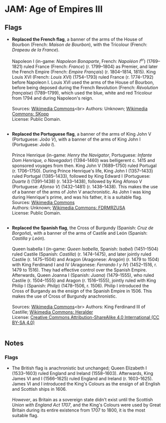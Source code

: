 # JAM: Age of Empires III

## Flags
* **Replaced the French flag**, a banner of the arms of the House of Bourbon (French: *Maison de Bourbon*), with the Tricolour (French: *Drapeau de la France*).<br><br>
Napoleon I (in-game: *Napoleon Bonaparte*, French: *Napoléon I<sup>er</sup>*) (1769–1821) ruled France (French: *France*) (r. 1799–1804) as Premier, and later the French Empire (French: *Empire Français*) (r. 1804–1814, 1815). King Louis XVI (French: *Louis XVI*) (1754–1793) ruled France (r. 1774–1792) before Napoleon I. Louis XVI used the arms of the House of Bourbon, before being deposed during the French Revolution (French: *Révolution française*) (1789–1799), which used the blue, white and red Tricolour from 1794 and during Napoleon's reign.<br><br>
Sources: [Wikimedia Commons](https://commons.wikimedia.org/wiki/File:Flag_of_France_(1794%E2%80%931815,_1830%E2%80%931974).svg)<br>
Authors: Unknown; [Wikimedia Commons: SKopp](https://commons.wikimedia.org/wiki/User:SKopp)<br>
License: Public Domain.
<br><br>

* **Replaced the Portuguese flag**, a banner of the arms of King John V (Portuguese: *João V*), with a banner of the arms of King John I (Portuguese: *João I*).<br><br>
Prince Henrique (in-game: *Henry the Navigator*, Portuguese: *Infante Dom Henrique, o Navegador*) (1394–1460) was belligerent c. 1415 and sponsored voyages from then. King John V (1689–1750) ruled Portugal (r. 1706–1750). During Prince Henrique's life, King John I (1357–1433) ruled Portugal (1385–1433), followed by King Edward I (Portuguese: *Duarte I*) (1391–1438) (r. 1433–1438), followed by King Afonso V (Portuguese: *Afonso V*) (1432–1481) (r. 1438–1438). This makes the use of a banner of the arms of John V anachronistic. As John I was king during Henrique's prime, and was his father, it is a suitable flag.
Sources: [Wikimedia Commons](https://commons.wikimedia.org/wiki/File:Flag_of_the_Kingdom_of_Portugal_(1385%E2%80%931485).svg)<br>
Authors: Unknown; [Wikimedia Commons: FDRMRZUSA](https://commons.wikimedia.org/wiki/User:FDRMRZUSA)<br>
License: Public Domain.
<br><br>

* **Replaced the Spanish flag**, the Cross of Burgundy (Spanish: *Cruz de Borgoña*), with a banner of the arms of Castile and León (Spanish: *Castilla y León*).<br><br>
Queen Isabella I (in-game: *Queen Isabella*, Spanish: *Isabel*) (1451–1504) ruled Castile (Spanish: *Castilla*) (r. 1474–1475), and later jointly ruled Castile (r. 1475–1504) and Aragon (Aragonese: *Aragón*) (r. 1479 to 1504) with King Ferdinand I and IV (Aragonese: *Ferrando I y IV*) (1452–1516, r. 1479 to 1516). They had effective control over the Spanish Empire. Afterwards, Queen Joanna I (Spanish: *Juana*) (1479–1555), who ruled Castile (r. 1504–1555) and Aragon (r. 1516–1555), jointly ruled with King Philip I (Spanish: *Philip*) (1478–1506, r. 1506). Philip I introduced the Cross of Burgandy as the ensign of the Spanish Empire in 1506. This makes the use of Cross of Burgundy anachronistic. <br><br>
Sources: [Wikimedia Commons](https://commons.wikimedia.org/wiki/File:Royal_Banner_of_the_Crown_of_Castille_(15th_Century_Style).svg)<br>
Authors: King Ferdinand III of Castille; [Wikimedia Commons: Heralder](https://commons.wikimedia.org/wiki/User:Heralder)<br>
License: [Creative Commons Attribution-ShareAlike 4.0 International (CC BY-SA 4.0)](https://creativecommons.org/licenses/by-sa/4.0/)
<br><br>

## Notes

### Flags
* The British flag is anachronistic but unchanged; Queen Elizabeth I (1533–1603) ruled England and Ireland (1558–1603). Afterwards, King James VI and I (1566–1625) ruled England and Ireland (r. 1603–1625). James VI and I introduced the King's Colours as the ensign of all English and Scottish ships in 1606.<br><br>
*However*, as Britain as a sovereign state didn't exist until the Scottish *Union with England Act 1707*, and the King's Colours were used by Great Britain during its entire existence from 1707 to 1800, it is the most suitable flag.
